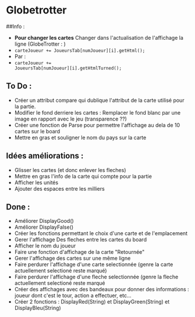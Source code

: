 # Globetrotter

##Info :

* **Pour changer les cartes** Changer dans l'actualisation de l'affichage la ligne (GlobeTrotter : )
 * <code>carteJoueur += JoueursTab[numJoueur][i].getHtml();</code>
* Par :
 * <code>carteJoueur += JoueursTab[numJoueur][i].getHtmlTurned();</code>

## To Do :
* Créer un attribut compare qui dublique l'attribut de la carte utilisé pour la partie.
* Modifier le fond derriere les cartes : Remplacer le fond blanc par une image en rapport avec le jeu (transparence ??)
* Créer une fonction de Parse pour permettre l'affichage au dela de 10 cartes sur le board
* Mettre en gras et souligner le nom du pays sur la carte

## Idées améliorations :
* Glisser les cartes (et donc enlever les fleches)
* Mettre en gras l'info de la carte qui compte pour la partie
* Afficher les unités
* Ajouter des espaces entre les milliers

## Done :
* Améliorer DisplayGood()
* Améliorer DisplayFalse()
* Créer les fonctions permettant le choix d'une carte et de l'emplacement
* Gerer l'affichage Des fleches entre les cartes du board
* Afficher le nom du joueur 
* Faire une fonction d'affichage de la carte "Retournée"
* Gerer l'affichage des cartes sur une même ligne
* Faire perdurer l'affichage d'une carte selectionnée (genre la carte actuellement selectioné reste marqué)
* Faire perdurer l'affichage d'une fleche selectionnée (genre la fleche actuellement selectioné reste marqué
* Créer des affichages avec des bandeaux pour donner des informations : joueur dont c'est le tour, action a effectuer, etc...
 * Créer 2 fonctions : DisplayRed(String) et DisplayGreen(String) et DisplayBleu(String)
